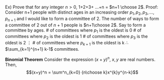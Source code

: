 Ex) Prove that for any integer $n>0$, 1+2+3+ $\dots$+n = $n+1 \choose 2$.
Proof: 
Consider n+1 people with distinct ages in an increasing order $p_1, p_2,p_3, \dots, p_{n+1}$ and I would like to form a committee of 2. The number of ways to form a committee of 2 out of $n+1$ people is $n+1\choose 2$. 
Say to form a committee by ages. 
$\#$ of committees where $p_1$ is the oldest is 0
$\#$ of committees where $p_2$ is the oldest is 1
$\#$ of committees where $p_3$ is the oldest is 2
$\vdots$ 
$\#$ of committees where $p_{k+1}$ is the oldest is k
$\therefore$ $\sum_{k=1}^{n+1} k-1$ committees.

**Binomial Theorem**
Consider the expression $(x+y)^n$, $x,y$ are real numbers. Then,
$$(x+y)^n = \sum^n_{k=0} {n\choose k}x^{k}y^{n-k}$$